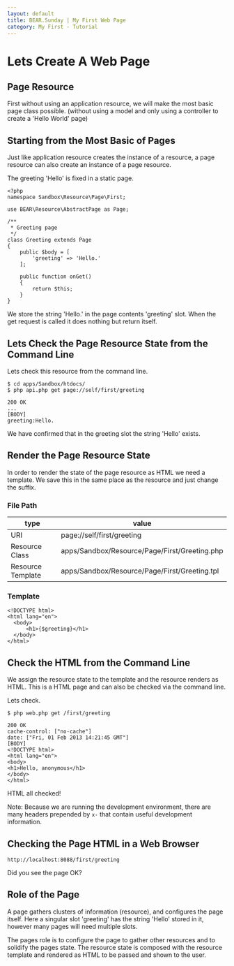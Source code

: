 ```yaml
---
layout: default
title: BEAR.Sunday | My First Web Page
category: My First - Tutorial
---
```


# Lets Create A Web Page 

## Page Resource 

First without using an application resource, we will make the most basic page class possible.
(without using a model and only using a controller to create a 'Hello World' page)

## Starting from the Most Basic of Pages 

Just like application resource creates the instance of a resource, 
a page resource can also create an instance of a page resource.

The greeting 'Hello' is fixed in a static page.

```
<?php
namespace Sandbox\Resource\Page\First;

use BEAR\Resource\AbstractPage as Page;

/**
 * Greeting page
 */
class Greeting extends Page
{    
    public $body = [
        'greeting' => 'Hello.'
    ];

    public function onGet()
    {
        return $this;
    }
}
```

We store the string 'Hello.' in the page contents 'greeting' slot. 
When the get request is called it does nothing but return itself.

## Lets Check the Page Resource State from the Command Line 

Lets check this resource from the command line.

```
$ cd apps/Sandbox/htdocs/
$ php api.php get page://self/first/greeting

200 OK
...
[BODY]
greeting:Hello.
```

We have confirmed that in the greeting slot the string 'Hello' exists.

## Render the Page Resource State 

In order to render the state of the page resource as HTML we need a template. 
We save this in the same place as the resource and just change the suffix.

### File Path 

|type|value|
|-----|--------------|
| URI | page://self/first/greeting |
| Resource Class | apps/Sandbox/Resource/Page/First/Greeting.php |
| Resource Template | apps/Sandbox/Resource/Page/First/Greeting.tpl |


### Template 
```
<!DOCTYPE html>
<html lang="en">
  <body>
      <h1>{$greeting}</h1>
  </body>
</html>
```
## Check the HTML from the Command Line 

We assign the resource state to the template and the resource renders as HTML.
This is a HTML page and can also be checked via the command line.

Lets check.

```
$ php web.php get /first/greeting
```
```
200 OK
cache-control: ["no-cache"]
date: ["Fri, 01 Feb 2013 14:21:45 GMT"]
[BODY]
<!DOCTYPE html>
<html lang="en">
<body>
<h1>Hello, anonymous</h1>
</body>
</html>
```
HTML all checked!

 Note: Because we are running the development environment, there are many headers prepended by `x-` that contain useful development information. 

## Checking the Page HTML in a Web Browser 

```
http://localhost:8088/first/greeting
```

Did you see the page OK?

## Role of the Page 

A page gathers clusters of information (resource), and configures the page itself.
Here a singular slot 'greeting' has the string 'Hello' stored in it, however many pages will need multiple slots.

The pages role is to configure the page to gather other resources and to solidify the pages state. 
The resource state is composed with the resource template and rendered as HTML to be passed and shown to the user.